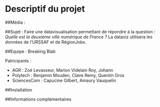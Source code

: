 # Descriptif du projet
##Média : 

##Sujet : 
Faire une datavisualisation permettant de répondre à la question : *Quelle est la deuxième ville numérique de France ?*
La dataviz utilisera les données de l'URSSAF et de RégionJobs.

##Equipe : Breaking Blab

Patricipants : 
- AGR : Zoé Levasseur, Marion Videlain Roy, Johann
- Polytech : Benjamin Mouden, Claire Remy, Quentin Gros
- SciencesCom : Capucine Gilbert, Amaury Vauquelin

##Installation

##Informations complémentaires
  
